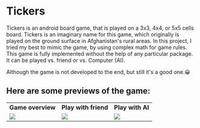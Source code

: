 # Tickers
Tickers is an android board game, that is played on a 3x3, 4x4, or 5x5 cells board. Tickers is an imaginary name for this game, which originally is played on the ground surface in Afghanistan's rural areas. In this project, I tried my best to mimic the game, by using complex math for game rules. This game is fully implemented without the help of any particular package. It can be played vs. friend or vs. Computer (AI). 

Although the game is not developed to the end, but still it's a good one.😀
## Here are some previews of the game:


<table>
  <tr>
    <td><b>Game overview</b></td>
    <td><b>Play with friend</b></td>
    <td><b>Play with AI</b></td>
  </tr>
  <tr>    
    <td>
      <img src="https://github.com/sayedi-sm/tickers_board_game/assets/59946442/13d5b043-3ce3-4d39-8af5-2f97cca9cc09"/>
    </td>
    <td><img src="https://github.com/sayedi-sm/tickers_board_game/assets/59946442/ce12aefa-e7c8-45fc-9217-088df42bf8ec"/></td>
    <td><img src="https://github.com/sayedi-sm/tickers_board_game/assets/59946442/71a4ffe6-e637-4cd2-aa9e-46b7a4c3d6f7"/></td>
  </tr>
</table>
